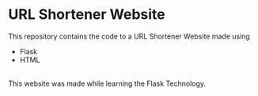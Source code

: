 # URL Shortener Website
This repository contains the code to a URL Shortener Website made using
<ul>
    <li>Flask</li>
    <li>HTML</li>
</ul>
<br>
This website was made while learning the Flask Technology.